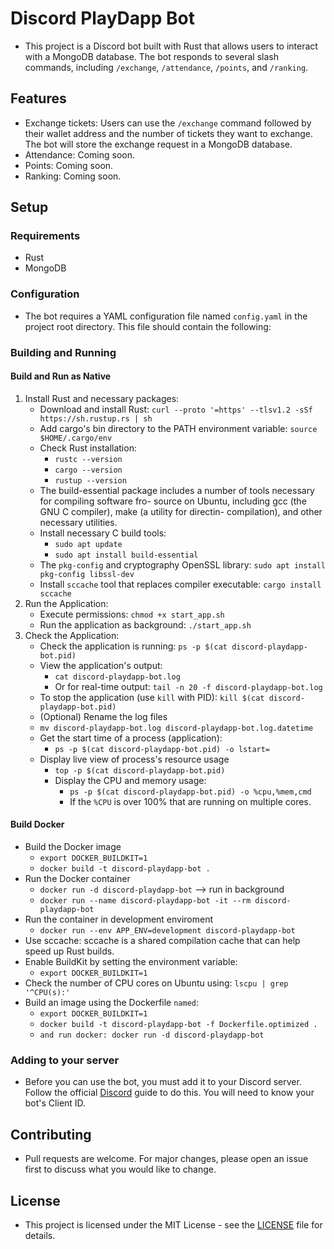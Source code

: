 # Discord PlayDapp Bot
- This project is a Discord bot built with Rust that allows users to interact with a MongoDB database. The bot responds to several slash commands, including `/exchange`, `/attendance`, `/points`, and `/ranking`.

## Features
- Exchange tickets: Users can use the `/exchange` command followed by their wallet address and the number of tickets they want to exchange. The bot will store the exchange request in a MongoDB database.
- Attendance: Coming soon.
- Points: Coming soon.
- Ranking: Coming soon.
## Setup
### Requirements
- Rust
- MongoDB
### Configuration
- The bot requires a YAML configuration file named `config.yaml` in the project root directory. This file should contain the following:
### Building and Running
#### Build and Run as Native
1. Install Rust and necessary packages:
    - Download and install Rust: `curl --proto '=https' --tlsv1.2 -sSf https://sh.rustup.rs | sh`
    - Add cargo's bin directory to the PATH environment variable: `source $HOME/.cargo/env`
    - Check Rust installation:
        - `rustc --version`
        - `cargo --version`
        - `rustup --version`
    - The build-essential package includes a number of tools necessary for compiling software fro- source on Ubuntu, including gcc (the GNU C compiler), make (a utility for directin- compilation), and other necessary utilities.
    - Install necessary C build tools:
        - `sudo apt update`
        - `sudo apt install build-essential`
    - The `pkg-config` and cryptography OpenSSL library: `sudo apt install pkg-config libssl-dev`
    - Install `sccache` tool that replaces compiler executable: `cargo install sccache`
2. Run the Application:
    - Execute permissions: `chmod +x start_app.sh`
    - Run the application as background: `./start_app.sh`
3. Check the Application:
    - Check the application is running: `ps -p $(cat discord-playdapp-bot.pid)`
    - View the application's output:
        - `cat discord-playdapp-bot.log`
        - Or for real-time output: `tail -n 20 -f discord-playdapp-bot.log`
    - To stop the application (use `kill` with PID): `kill $(cat discord-playdapp-bot.pid)`
    - (Optional) Rename the log files
    - `mv discord-playdapp-bot.log discord-playdapp-bot.log.datetime`
    - Get the start time of a process (application):
        - `ps -p $(cat discord-playdapp-bot.pid) -o lstart=`
    - Display live view of process's resource usage
        - `top -p $(cat discord-playdapp-bot.pid)`
        - Display the CPU and memory usage: 
            - `ps -p $(cat discord-playdapp-bot.pid) -o %cpu,%mem,cmd`
            - If the `%CPU` is over 100% that are running on multiple cores.

#### Build Docker
- Build the Docker image
    - `export DOCKER_BUILDKIT=1`
    - `docker build -t discord-playdapp-bot .`
- Run the Docker container
    - `docker run -d discord-playdapp-bot` --> run in background
    - `docker run --name discord-playdapp-bot -it --rm discord-playdapp-bot`
- Run the container in development enviroment
    - `docker run --env APP_ENV=development discord-playdapp-bot`
- Use sccache: sccache is a shared compilation cache that can help speed up Rust builds.
- Enable BuildKit by setting the environment variable:
    - `export DOCKER_BUILDKIT=1`
- Check the number of CPU cores on Ubuntu using: `lscpu | grep '^CPU(s):'`
- Build an image using the Dockerfile `named`:
    - `export DOCKER_BUILDKIT=1`
    - `docker build -t discord-playdapp-bot -f Dockerfile.optimized .`
    - `and run docker: docker run -d discord-playdapp-bot`
### Adding to your server
- Before you can use the bot, you must add it to your Discord server. Follow the official [Discord](https://discord.com/developers/docs/topics/oauth2#bots) guide to do this. You will need to know your bot's Client ID.

## Contributing
- Pull requests are welcome. For major changes, please open an issue first to discuss what you would like to change.

## License
- This project is licensed under the MIT License - see the [LICENSE](https://mit-license.org/) file for details.